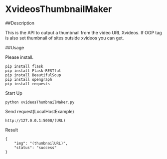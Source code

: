 # XvideosThumbnailMaker

##Description

This is the API to output a thumbnail from the video URL Xvideos.
If OGP tag is also set thumbnail of sites outside xvideos you can get.

##Usage

Please install.
```
pip install flask
pip install Flask-RESTful
pip install BeautifulSoup
pip install opengraph
pip install requests
```
Start Up
```
python xvideosThumbnailMaker.py
```

Send request(LocalHostExample)
```
http://127.0.0.1:5000/(URL)
```

Result
```
{
    "img": "(thumbnailURL)", 
    "status": "success"
}
```

